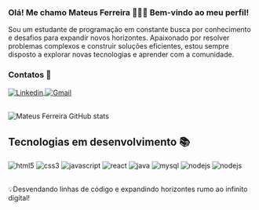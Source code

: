 
### Olá! Me chamo Mateus Ferreira 🙋🏾‍♂️ Bem-vindo ao meu perfil!
Sou um estudante de programação em constante busca por conhecimento e desafios para expandir novos horizontes. Apaixonado por resolver problemas complexos e construir soluções eficientes, estou sempre disposto a explorar novas tecnologias e aprender com a comunidade. 
<br/>

### Contatos 📱
<div style ="display: inline_block">
    <a href="https://www.linkedin.com/in/mateus-ferreira-a55691234?lipi=urn%3Ali%3Apage%3Ad_flagship3_profile_view_base_contact_details%3BqIAuUE2xSMuoyQKmMLQhzw%3D%3D" target="_blank">
        <img align="center" alt="Linkedin" src="https://img.shields.io/badge/LinkedIn-0077B5?style=for-the-badge&logo=linkedin&logoColor=white"/> </a>
    <a href="mailto:mateusf63@gmail.com?subject=Assunto%20da%20mensagem&body=Corpo%20da%20mensagem"target="_blank">
        <img align="center" alt="Gmail" src="https://img.shields.io/badge/Gmail-D14836?style=for-the-badge&logo=gmail&logoColor=white" /> </a>
</div></br>

![Mateus Ferreira GitHub stats](https://github-readme-stats.vercel.app/api?username=mateuzu&show_icons=true&theme=algolia)

## Tecnologias em desenvolvimento 📚
<div style="display: inline_block">
    <img align="center" alt="html5" src="https://img.shields.io/badge/HTML5-E34F26?style=for-the-badge&logo=html5&logoColor=white" />
    <img align="center" alt="css3" src="https://img.shields.io/badge/CSS3-1572B6?style=for-the-badge&logo=css3&logoColor=white" />
    <img align="center" alt="javascript" src="https://img.shields.io/badge/JavaScript-323330?style=for-the-badge&logo=javascript&logoColor=F7DF1E" />
    <img align="center" alt="react" src="https://img.shields.io/badge/React-20232A?style=for-the-badge&logo=react&logoColor=61DAFB" />
    <img align="center" alt="java" src="https://img.shields.io/badge/Java-ED8B00?style=for-the-badge&logo=openjdk&logoColor=white" />
    <img align="center" alt="mysql" src="https://img.shields.io/badge/MySQL-00000F?style=for-the-badge&logo=mysql&logoColor=white" />
    <img align="center" alt="nodejs" src="https://img.shields.io/badge/Node.js-43853D?style=for-the-badge&logo=node.js&logoColor=white" />
    <img align="center" alt="nodejs" src="https://img.shields.io/badge/GIT-E44C30?style=for-the-badge&logo=git&logoColor=white" />
</div></br>

💡Desvendando linhas de código e expandindo horizontes rumo ao infinito digital!
